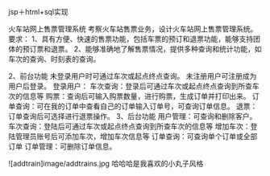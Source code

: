 jsp＋html+sql实现

火车站网上售票管理系统
考察火车站售票业务，设计火车站网上售票管理系统。要求：
1、具有方便、快速的售票功能，包括车票的预订和退票功能，能够支持团体的预订票和退票。
2、能够准确地了解售票情况，提供多种查询和统计功能，如车次的查询、时刻表的查询。

2、前台功能
未登录用户时可通过车次或起点终点查询。
未注册用户可注册成为用户后登录。
登录用户：
车次查询：登录后可通过车次或起点终点查询到所查车次的信息等
购票：查询后可输入购票数量，进行购票，生成订单并打印出来。
订单查询：可在我的订单中查看自己的订单输入订单号，可查询订单信息。
退票：订单查询后可选择进行退票操作。
3、后台功能
用户管理：可查询和删除客户。
车次查询：登陆后可通过车次或起点终点查询到所查车次的信息等
增加车次：登陆管理员账号后可添加车次，增加车次信息等
订单查询：可查询单个订单或全部订单
订单管理：可删除订单信息。

![addtrain]image/addtrains.jpg
哈哈哈是我喜欢的小丸子风格
